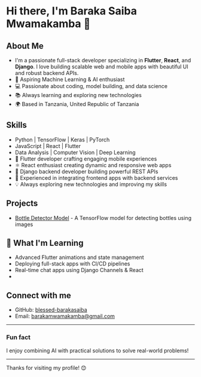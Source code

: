 # Hi there, I'm Baraka Saiba Mwamakamba 👋

## About Me
- I'm a passionate full-stack developer specializing in **Flutter**, **React**, and **Django**. I love building scalable web and mobile apps with beautiful UI and robust backend APIs.
- 🚀 Aspiring Machine Learning & AI enthusiast
- 💻 Passionate about coding, model building, and data science
- 📚 Always learning and exploring new technologies
- 🌍 Based in Tanzania, United Republic of Tanzania

## Skills
  
- Python | TensorFlow | Keras | PyTorch
- JavaScript | React | Flutter
- Data Analysis | Computer Vision | Deep Learning
- 📱 Flutter developer crafting engaging mobile experiences
- ⚛️ React enthusiast creating dynamic and responsive web apps
- 🐍 Django backend developer building powerful REST APIs
- 🔗 Experienced in integrating frontend apps with backend services
- 💡 Always exploring new technologies and improving my skills

## Projects
- [Bottle Detector Model](https://github.com/blessed-barakasaiba/bottle-detector-model) - A TensorFlow model for detecting bottles using images

## 🌱 What I'm Learning
- Advanced Flutter animations and state management  
- Deploying full-stack apps with CI/CD pipelines  
- Real-time chat apps using Django Channels & React
- 

## Connect with me
- GitHub: [blessed-barakasaiba](https://github.com/blessed-barakasaiba)
- Email: barakamwamakamba@gmail.com

---

### Fun fact
I enjoy combining AI with practical solutions to solve real-world problems!

---

Thanks for visiting my profile! 😊
